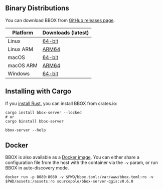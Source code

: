## Binary Distributions

You can download BBOX from [GitHub releases page](https://github.com/bbox-services/bbox/releases).

|  Platform |     Downloads (latest)    |
|-----------|---------------------------|
| Linux     | [64-bit][rl-linux-tar]    |
| Linux ARM | [ARM64][rl-linux-arm-tar] |
| macOS     | [64-bit][rl-macos-tar]    |
| macOS ARM | [ARM64][rl-macos-arm-tar] |
| Windows   | [64-bit][rl-win64-zip]    |

[rl-linux-tar]: https://github.com/bbox-services/bbox/releases/download/v0.6.0/bbox-server-x86_64-unknown-linux-gnu.tar.gz
[rl-linux-arm-tar]: https://github.com/bbox-services/bbox/releases/download/v0.6.0/bbox-server-aarch64-unknown-linux-gnu.tar.gz
[rl-macos-tar]: https://github.com/bbox-services/bbox/releases/download/v0.6.0/bbox-server-x86_64-apple-darwin.tar.gz
[rl-macos-arm-tar]: https://github.com/bbox-services/bbox/releases/download/v0.6.0/bbox-server-aarch64-apple-darwin.tar.gz
[rl-win64-zip]: https://github.com/bbox-services/bbox/releases/download/v0.6.0/bbox-server-x86_64-pc-windows-msvc.zip

## Installing with Cargo

If you [install Rust](https://www.rust-lang.org/tools/install), you can install BBOX from crates.io:

```shell
cargo install bbox-server --locked
# or
cargo binstall bbox-server

bbox-server --help
```

## Docker

BBOX is also available as a [Docker image](https://hub.docker.com/r/sourcepole/bbox-server-qgis). You can either share a configuration file from the host with the container via the `-v` param, or run BBOX in auto-discovery mode.

```shell
docker run -p 8080:8080 -v $PWD/bbox.toml:/var/www/bbox.toml:ro -v $PWD/assets:/assets:ro sourcepole/bbox-server-qgis:v0.6.0
```
